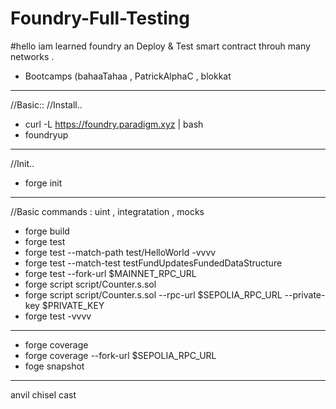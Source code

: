 # Foundry-Full-Testing
#hello 
iam learned foundry an Deploy & Test smart contract throuh many networks .
-  Bootcamps (bahaaTahaa , PatrickAlphaC , blokkat

--------------------------------------

//Basic::
//Install..
-  curl -L https://foundry.paradigm.xyz | bash
-  foundryup

-------------------------------
 //Init..
 - forge init

-------------------------------
 //Basic commands :  uint , integratation ,  mocks
 
-  forge build
-  forge test
-  forge test --match-path test/HelloWorld -vvvv
-  forge test --match-test testFundUpdatesFundedDataStructure
-  forge test --fork-url $MAINNET_RPC_URL
-  forge script  script/Counter.s.sol
-  forge script  script/Counter.s.sol --rpc-url $SEPOLIA_RPC_URL   --private-key  $PRIVATE_KEY
-  forge test -vvvv
---------------

-  forge coverage
-  forge coverage --fork-url $SEPOLIA_RPC_URL
-  foge snapshot


------------

anvil 
chisel
cast


